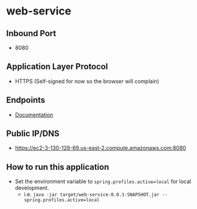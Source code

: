 # web-service

## Inbound Port

* 8080

## Application Layer Protocol

* HTTPS (Self-signed for now so the browser will complain)

## Endpoints

* [Documentation](ENDPOINTS.md)

## Public IP/DNS
* https://ec2-3-130-128-69.us-east-2.compute.amazonaws.com:8080

## How to run this application

* Set the environment variable to `spring.profiles.active=local` for local development.
    - i.e. `java -jar target/web-service-0.0.1-SNAPSHOT.jar --spring.profiles.active=local`
